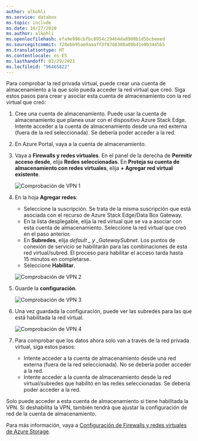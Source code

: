```yaml
---
author: alkohli
ms.service: databox
ms.topic: include
ms.date: 10/27/2020
ms.author: alkohli
ms.openlocfilehash: efa9e996cbfbc8954c294b4da8900b1d5bcbeeed
ms.sourcegitcommit: f28ebb95ae9aaaff3f87d8388a09b41e0b3445b5
ms.translationtype: HT
ms.contentlocale: es-ES
ms.lasthandoff: 03/29/2021
ms.locfileid: "96465822"
---
```

Para comprobar la red privada virtual, puede crear una cuenta de almacenamiento a la que solo pueda acceder la red virtual que creó. Siga estos pasos para crear y asociar esta cuenta de almacenamiento con la red virtual que creó:

1. Cree una cuenta de almacenamiento. Puede usar la cuenta de almacenamiento que planea usar con el dispositivo Azure Stack Edge. Intente acceder a la cuenta de almacenamiento desde una red externa (fuera de la red seleccionada). Se debería poder acceder a la red.
2. En Azure Portal, vaya a la cuenta de almacenamiento. 
3. Vaya a **Firewalls y redes virtuales**. En el panel de la derecha de **Permitir acceso desde**, elija **Redes seleccionadas**. En **Proteja su cuenta de almacenamiento con redes virtuales**, elija **+ Agregar red virtual existente**.

    ![Comprobación de VPN 1](../articles/databox-online/media/azure-stack-edge-pro-r-configure-vpn-powershell/verify-vpn-1.png)

4. En la hoja **Agregar redes**:

    - Seleccione la suscripción. Se trata de la misma suscripción que está asociada con el recurso de Azure Stack Edge/Data Box Gateway. 
    - En la lista desplegable, elija la red virtual que se va a asociar con esta cuenta de almacenamiento. Seleccione la red virtual que creó en el paso anterior.
    - En **Subredes**, elija **_default_* _ y _GatewaySubnet*. Los puntos de conexión de servicio se habilitarán para las combinaciones de esta red virtual/subred. El proceso para habilitar el acceso tarda hasta 15 minutos en completarse.
    - Seleccione **Habilitar**.

    ![Comprobación de VPN 2](../articles/databox-online/media/azure-stack-edge-pro-r-configure-vpn-powershell/verify-vpn-2.png)
    
4. Guarde la **configuración**.

    ![Comprobación de VPN 3](../articles/databox-online/media/azure-stack-edge-pro-r-configure-vpn-powershell/verify-vpn-3.png)

5. Una vez guardada la configuración, puede ver las subredes para las que está habilitada la red virtual.

    ![Comprobación de VPN 4](../articles/databox-online/media/azure-stack-edge-pro-r-configure-vpn-powershell/verify-vpn-4.png)

5. Para comprobar que los datos ahora solo van a través de la red privada virtual, siga estos pasos: 
    - Intente acceder a la cuenta de almacenamiento desde una red externa (fuera de la red seleccionada). No se debería poder acceder a la red. 
    - Intente acceder a la cuenta de almacenamiento desde la red virtual/subredes que habilitó en las redes seleccionadas. Se debería poder acceder a la red. 
 
Solo puede acceder a esta cuenta de almacenamiento si tiene habilitada la VPN. Si deshabilita la VPN, también tendrá que ajustar la configuración de red de la cuenta de almacenamiento. 

Para más información, vaya a [Configuración de Firewalls y redes virtuales de Azure Storage](../articles/storage/common/storage-network-security.md). 

